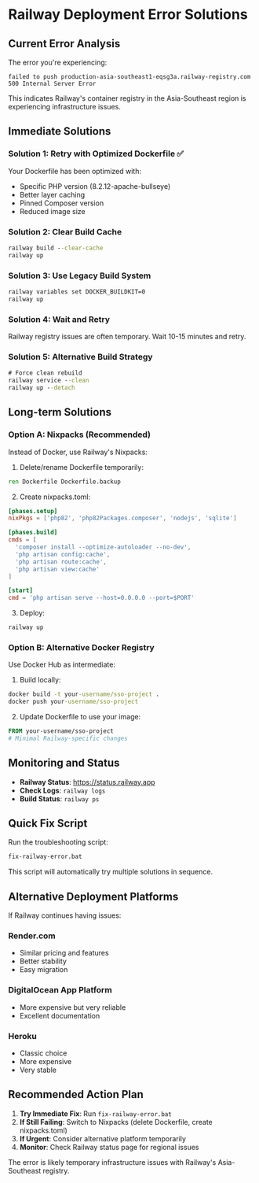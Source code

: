 # Railway Deployment Error Solutions

## Current Error Analysis

The error you're experiencing:
```
failed to push production-asia-southeast1-eqsg3a.railway-registry.com
500 Internal Server Error
```

This indicates Railway's container registry in the Asia-Southeast region is experiencing infrastructure issues.

## Immediate Solutions

### Solution 1: Retry with Optimized Dockerfile ✅
Your Dockerfile has been optimized with:
- Specific PHP version (8.2.12-apache-bullseye)
- Better layer caching
- Pinned Composer version
- Reduced image size

### Solution 2: Clear Build Cache
```cmd
railway build --clear-cache
railway up
```

### Solution 3: Use Legacy Build System
```cmd
railway variables set DOCKER_BUILDKIT=0
railway up
```

### Solution 4: Wait and Retry
Railway registry issues are often temporary. Wait 10-15 minutes and retry.

### Solution 5: Alternative Build Strategy
```cmd
# Force clean rebuild
railway service --clean
railway up --detach
```

## Long-term Solutions

### Option A: Nixpacks (Recommended)
Instead of Docker, use Railway's Nixpacks:

1. Delete/rename Dockerfile temporarily:
```cmd
ren Dockerfile Dockerfile.backup
```

2. Create nixpacks.toml:
```toml
[phases.setup]
nixPkgs = ['php82', 'php82Packages.composer', 'nodejs', 'sqlite']

[phases.build]
cmds = [
  'composer install --optimize-autoloader --no-dev',
  'php artisan config:cache',
  'php artisan route:cache',
  'php artisan view:cache'
]

[start]
cmd = 'php artisan serve --host=0.0.0.0 --port=$PORT'
```

3. Deploy:
```cmd
railway up
```

### Option B: Alternative Docker Registry
Use Docker Hub as intermediate:

1. Build locally:
```cmd
docker build -t your-username/sso-project .
docker push your-username/sso-project
```

2. Update Dockerfile to use your image:
```dockerfile
FROM your-username/sso-project
# Minimal Railway-specific changes
```

## Monitoring and Status

- **Railway Status**: https://status.railway.app
- **Check Logs**: `railway logs`
- **Build Status**: `railway ps`

## Quick Fix Script

Run the troubleshooting script:
```cmd
fix-railway-error.bat
```

This script will automatically try multiple solutions in sequence.

## Alternative Deployment Platforms

If Railway continues having issues:

### Render.com
- Similar pricing and features
- Better stability
- Easy migration

### DigitalOcean App Platform  
- More expensive but very reliable
- Excellent documentation

### Heroku
- Classic choice
- More expensive
- Very stable

## Recommended Action Plan

1. **Try Immediate Fix**: Run `fix-railway-error.bat`
2. **If Still Failing**: Switch to Nixpacks (delete Dockerfile, create nixpacks.toml)
3. **If Urgent**: Consider alternative platform temporarily
4. **Monitor**: Check Railway status page for regional issues

The error is likely temporary infrastructure issues with Railway's Asia-Southeast registry.
